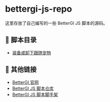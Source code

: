 # bettergi-js-repo

这里存放了自己编写的一些 BetterGI JS 脚本的源码。

## 🦶 脚本目录

+ [装备或卸下跟随宠物](./scripts/follows-pet/README.md)

## 🔗 其他链接

+ [BetterGI 官网](https://bettergi.com/)
+ [BetterGI JS 脚本仓库](https://github.com/babalae/bettergi-scripts-list)
+ [BetterGI JS 脚本脚手架](https://github.com/ftnfurina/bettergi-js)
